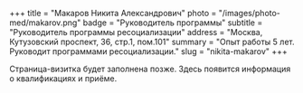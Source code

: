 +++
title = "Макаров Никита Александрович"
photo = "/images/photo-med/makarov.png"
badge = "Руководитель программы"
subtitle = "Руководитель программы ресоциализации"
address = "Москва, Кутузовский проспект, 36, стр.1, пом.101"
summary = "Опыт работы 5 лет. Руководит программами ресоциализации."
slug = "nikita-makarov"
+++

Страница-визитка будет заполнена позже. Здесь появится информация о квалификациях и приёме.
